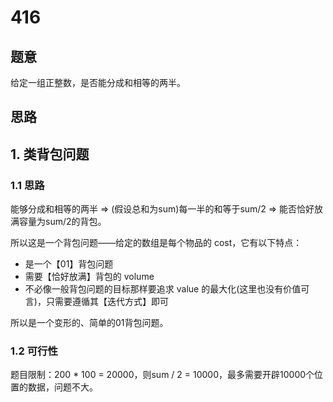 # 416

## 题意

给定一组正整数，是否能分成和相等的两半。

## 思路

## 1. 类背包问题

### 1.1 思路

能够分成和相等的两半 => (假设总和为sum)每一半的和等于sum/2 => 能否恰好放满容量为sum/2的背包。

所以这是一个背包问题——给定的数组是每个物品的 cost，它有以下特点：

- 是一个【01】背包问题
- 需要【恰好放满】背包的 volume
- 不必像一般背包问题的目标那样要追求 value 的最大化(这里也没有价值可言)，只需要遵循其【迭代方式】即可

所以是一个变形的、简单的01背包问题。

### 1.2 可行性

题目限制：200 * 100 = 20000，则sum / 2 = 10000，最多需要开辟10000个位置的数据，问题不大。